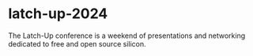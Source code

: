 # latch-up-2024
The Latch-Up conference is a weekend of presentations and networking dedicated to free and open source silicon.
